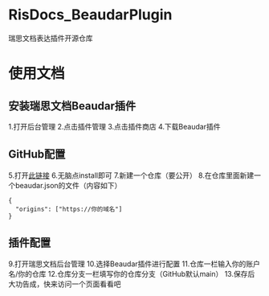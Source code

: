 # RisDocs_BeaudarPlugin
瑞思文档表达插件开源仓库

# 使用文档
## 安装瑞思文档Beaudar插件
1.打开后台管理
2.点击插件管理
3.点击插件商店
4.下载Beaudar插件
## GitHub配置
5.打开<a target="_blank" href="https://github.com/apps/beaudar">此链接</a>
6.无脑点install即可
7.新建一个仓库（要公开）
8.在仓库里面新建一个beaudar.json的文件（内容如下）
```
{
  "origins": ["https://你的域名"]
}
```
## 插件配置
9.打开瑞思文档后台管理
10.选择Beaudar插件进行配置
11.仓库一栏输入你的账户名/你的仓库
12.仓库分支一栏填写你的仓库分支（GitHub默认main）
13.保存后大功告成，快来访问一个页面看看吧
